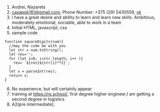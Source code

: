 1. Andrei, Nazarets
2. [caxapok161@gmail.com](caxapok161@gmail.com); Phone Number: +375 (29) 5430559, [vk](https://vk.com/caxap_1)
3. I have a great desire and ability to learn and learn new skills. Ambitious, moderately emotional, sociable, able to work in a team
4. Initial HTML, javascript, css
5. sample code
```
function squareDigits(num){
  //may the code be with you
  let str = num.toString();
  let res='';
  for (let i=0; i<str.length; i++ ){
    res= `${res}${str[i]**2}`;
  }
  let x = parseInt(res);
  return x;
}
```
6. No experience, but will certainly appear
7. training at https://rs.school/, first degree higher engineer,I am getting a second degree in logistics
8. A2(pre intermediate);